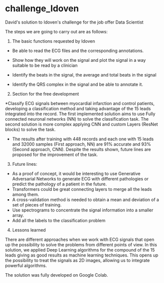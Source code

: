 # challenge_Idoven
David's solution to Idoven's challenge for the job offer Data Scientist

The steps we are going to carry out are as follows:

1. The basic functions requested by Idoven

* Be able to read the ECG files and the corresponding annotations.
* Show how they will work on the signal and plot the signal in a way suitable to be read by a clinician

* Identify the beats in the signal, the average and total beats in the signal
* Identify the QRS complex in the signal and be able to annotate it.

2. Section for the free development

*Classify ECG signals between myocardial infarction and control patients, developing a classification method and taking advantage of the 15 leads integrated into the record. The first implemented solution aims to use Fully connected neuronal networks (NN) to solve the classification task. The second solution is more complex applying CNN and custom Layers (ResNet blocks) to solve the task.

* The results after training with 448 records and each one with 15 leads and 32000 samples (First approach, NN) are 91% accurate and 93% (Second approach, CNN). Despite the results shown, future lines are proposed for the improvement of the task.

3. Future lines:

* As a proof of concept, it would be interesting to use Generative Adversarial Networks to generate ECG with different pathologies or predict the pathology of a patient in the future.
* Transformers could be great connecting layers to merge all the leads among them.
* A cross-validation method is needed to obtain a mean and deviation of a set of pieces of training.
* Use spectrograms to concentrate the signal information into a smaller array.
* Add all the labels to the classification problem

4. Lessons learned

There are different approaches when we work with ECG signals that open up the possibility to solve the problems from different points of view. In this solution, we applied Deep Learning algorithms for the compound of the 15 leads giving as good results as machine learning techniques. This opens up the possibility to treat the signals as 2D images, allowing us to integrate powerful algorithms. 

The solution was fully developed on Google Colab.
